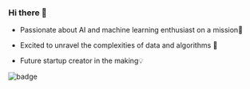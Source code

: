 ### Hi there 👋

- Passionate about AI and machine learning enthusiast on a mission🚀

- Excited to unravel the complexities of data and algorithms 👀

- Future startup creator in the making💡

![badge](https://custom-icon-badges.herokuapp.com/badge/ADS&AI-1x-orange.svg?logo=silvermedal) 
